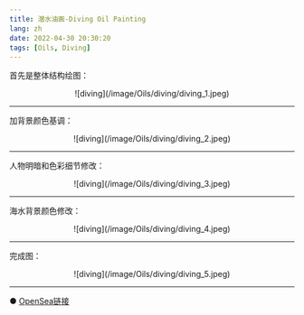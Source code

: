 ```yaml
---
title: 潜水油画-Diving Oil Painting
lang: zh
date: 2022-04-30 20:30:20
tags: [Oils, Diving]
---
```


首先是整体结构绘图：

<center>![diving](/image/Oils/diving/diving_1.jpeg)</center>

----------------------------------------  

加背景颜色基调：

<center>![diving](/image/Oils/diving/diving_2.jpeg)</center>

----------------------------------------  

人物明暗和色彩细节修改：

<center>![diving](/image/Oils/diving/diving_3.jpeg)</center>

----------------------------------------  

海水背景颜色修改：

<center>![diving](/image/Oils/diving/diving_4.jpeg)</center>

----------------------------------------  

完成图：

<center>![diving](/image/Oils/diving/diving_5.jpeg)</center>

----------------------------------------  

● [OpenSea链接](https://opensea.io/assets/ethereum/0x495f947276749ce646f68ac8c248420045cb7b5e/5538608732828411082250453030091092578936762873171210564831323263221255634945 "Diving Oil Painting")

<nft-card
contractAddress="0x495f947276749ce646f68ac8c248420045cb7b5e"
tokenId="5538608732828411082250453030091092578936762873171210564831323263221255634945">
</nft-card>
<script src="https://unpkg.com/embeddable-nfts/dist/nft-card.min.js"></script>
